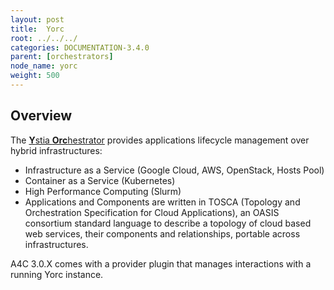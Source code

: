 ```yaml
---
layout: post
title:  Yorc
root: ../../../
categories: DOCUMENTATION-3.4.0
parent: [orchestrators]
node_name: yorc
weight: 500
---
```


## Overview

The [**Y**stia **Orc**hestrator](https://yorc.readthedocs.io/en/latest/index.html) provides applications lifecycle management over hybrid infrastructures​:

 * Infrastructure as a Service (Google Cloud, AWS, OpenStack, Hosts Pool)​
 * Container as a Service (Kubernetes)​
 * High Performance Computing (Slurm)
 * Applications and Components are written in TOSCA (Topology and Orchestration Specification for Cloud Applications), an OASIS consortium standard language to describe a topology of cloud based web services, their components and relationships, portable across infrastructures.

A4C 3.0.X comes with a provider plugin that manages interactions with a running Yorc instance.
